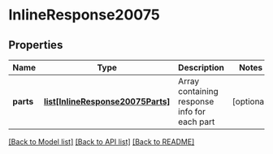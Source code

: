 # InlineResponse20075

## Properties
Name | Type | Description | Notes
------------ | ------------- | ------------- | -------------
**parts** | [**list[InlineResponse20075Parts]**](InlineResponse20075Parts.md) | Array containing response info for each part | [optional] 

[[Back to Model list]](../README.md#documentation-for-models) [[Back to API list]](../README.md#documentation-for-api-endpoints) [[Back to README]](../README.md)


